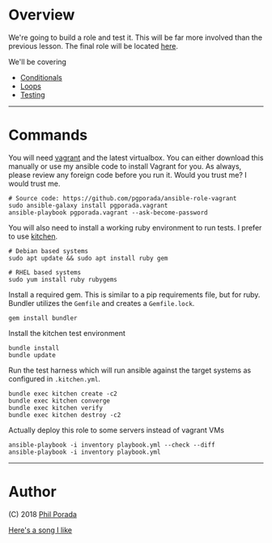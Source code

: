 # Overview

We're going to build a role and test it. This will be far more involved than the previous lesson. The final role will be located [here](https://github.com/pgporada/ansible-role-vim).

We'll be covering
* [Conditionals](https://docs.ansible.com/ansible/latest/playbooks_conditionals.html)
* [Loops](https://docs.ansible.com/ansible/latest/playbooks_loops.html)
* [Testing](https://github.com/test-kitchen/test-kitchen/wiki/Getting-Started)

- - - -
# Commands

You will need [vagrant](https://www.vagrantup.com/) and the latest virtualbox. You can either download this manually or use my ansible code to install Vagrant for you. As always, please review any foreign code before you run it. Would you trust me? I would trust me.

    # Source code: https://github.com/pgporada/ansible-role-vagrant
    sudo ansible-galaxy install pgporada.vagrant
    ansible-playbook pgporada.vagrant --ask-become-password

You will also need to install a working ruby environment to run tests. I prefer to use [kitchen](https://kitchen.ci/).

    # Debian based systems
    sudo apt update && sudo apt install ruby gem

    # RHEL based systems
    sudo yum install ruby rubygems

Install a required gem. This is similar to a pip requirements file, but for ruby. Bundler utilizes the `Gemfile` and creates a `Gemfile.lock`.

    gem install bundler

Install the kitchen test environment

    bundle install
    bundle update

Run the test harness which will run ansible against the target systems as configured in `.kitchen.yml`.

    bundle exec kitchen create -c2
    bundle exec kitchen converge
    bundle exec kitchen verify
    bundle exec kitchen destroy -c2

Actually deploy this role to some servers instead of vagrant VMs

    ansible-playbook -i inventory playbook.yml --check --diff
    ansible-playbook -i inventory playbook.yml

- - - -
# Author
(C) 2018 [Phil Porada](https://philporada.com)

[Here's a song I like](https://www.youtube.com/watch?v=swW4mJuLzWw)

